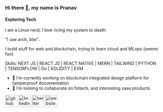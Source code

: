### Hi there 👋, my name is Pranav
#### Exploring Tech

I am a Linux nerd, I love ricing my system to death. 

"I use arch, btw".

I build stuff for web and blockchain, trying to learn cloud and MLops (seems fun)



Skills: NEXT JS | REACT JS | REACT NATIVE | MERN | TAILWIND | PYTHON | TENSORFLOW | Go | SOLIDITY | EVM

- 🔭 I’m currently working on blockchain integrated design platform for tamperproof documentation
- 👯 I’m looking to collaborate on fintech, and interesting saas products  


[<img src='https://cdn.jsdelivr.net/npm/simple-icons@3.0.1/icons/github.svg' color='white' alt='github' height='40'>](https://github.com/codantes)  [<img src='https://cdn.jsdelivr.net/npm/simple-icons@3.0.1/icons/linkedin.svg' alt='linkedin' height='40'>](https://www.linkedin.com/in/devpranavk/)  [<img src='https://cdn.jsdelivr.net/npm/simple-icons@3.0.1/icons/twitter.svg' alt='twitter' height='40'>](https://twitter.com/MildlyCoder)  [<img src='https://cdn.jsdelivr.net/npm/simple-icons@3.0.1/icons/icloud.svg' alt='website' height='40'>](devpranavkumar.netlify.app)  


